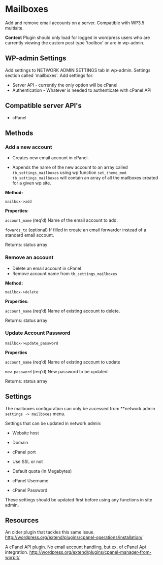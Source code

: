 # Mailboxes

Add and remove email accounts on a server. Compatible with WP3.5 multisite.

**Context** Plugin should only load for logged in wordpress users who are currently viewing the custom post type 'toolbox' or are in wp-admin.

## WP-admin Settings

Add settings to NETWORK ADMIN SETTINGS tab in wp-admin. Settings section called 'mailboxes'. Add settings for:

* Server API - currently the only option will be cPanel
* Authentication - Whatever is needed to authenticate with cPanel API

## Compatible server API's

* cPanel

## Methods 

### Add a new account

* Creates new email account in cPanel.
 
* Appends the name of the new account to an array called `tb_settings_mailboxes` using wp function `set_theme_mod`. `tb_settings_mailboxes` will contain an array of all the mailboxes created for a given wp site.

**Method:** 

`mailbox->add` 

**Properties:** 

`account_name` (req'd) Name of the email account to add.

`fowards_to` (optional) If filled in create an email forwarder instead of a standard email account.

Returns: status array

### Remove an account

* Delete an email account in cPanel
* Remove account name from `tb_settings_mailboxes`

**Method:** 

`mailbox->delete` 

**Properties:** 

`account_name` (req'd) Name of existing account to delete.

Returns: status array

### Update Account Password

`mailbox->update_password`

**Properties**

`account_name` (req'd) Name of existing account to update

`new_password` (req'd) New password to be updated

Returns: status array

## Settings

The mailboxes configuration can only be accessed from **network admin `settings -> mailboxes` menu.

Settings that can be updated in network admin:

* Website host

* Domain

* cPanel port

* Use SSL or not

* Default quota (in Megabytes)

* cPanel Username

* cPanel Password

These settings should be updated first before using any functions in site admin.


## Resources

An older plugin that tackles this same issue. http://wordpress.org/extend/plugins/cpanel-operations/installation/

A cPanel API plugin. No email account handling, but ex. of cPanel Api integration. http://wordpress.org/extend/plugins/cpanel-manager-from-worpit/


